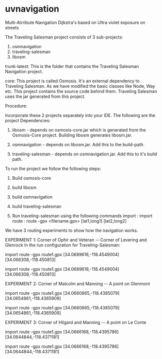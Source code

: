 uvnavigation
============

Multi-Atrribute Navigation Dijkstra's based on Ultra violet exposure on streets

The Traveling Salesman project consists of 3 sub-projects:
1. osmnavigation
2. traveling-salesman
3. libosm

trunk-latest: 
This is the folder that contains the Traveling Salesman Navigation project.

core:
This project is called Osmosis. It's an external dependency to Traveling Salesman. As we have modified the basic classes like Node, Way etc. This project contains the source code behind them. Traveling Salesman uses the jar generated from this project.

Procedure:

Incorporate these 2 projects separately into your IDE.
The following are the project Dependencies:

1. libosm - depends on osmosis-core.jar which is generated from the Osmosis-Core project. Building libosm generates libosm.jar.

2. osmnavigation - depends on libosm.jar. Add this to the build-path.

3. traveling-salesman - depends on osmnavigation.jar. Add this to it's build path.

To run the project we follow the following steps:
1. Build osmosis-core
2. build libosm
3. build osmnavigation
4. build traveling-salesman

5. Run traveling-salesman using the following commands
import : import <path to the OSM file>
route : route -gpx <filename.gpx> [lat1,long1] [lat2,long2]

We have 3 routing experiments to show how the navigation works.

EXPERIMENT 1:
Corner of Ophir and Veteran -- Corner of Levering and Glenrock
In the run configuration for Traveling-Salesman:

import <path to ucla-uv2.osm>
route -gpx route1.gpx [34.0689618,-118.4549004] [34.066308,-118.450813]

import <path to ucla-uv3.osm>
route -gpx route1.gpx [34.0689618,-118.4549004] [34.066308,-118.450813]


EXPERIMENT 2:
Corner of Malcolm and Manning -- A point on Glenmont

import <path to ucla-uv2.osm>
route -gpx route1.gpx [34.0660665,-118.4385079] [34.0654861,-118.4365909]

import <path to ucla-uv3.osm>
route -gpx route1.gpx [34.0660665,-118.4385079] [34.0654861,-118.4365909]


EXPERIMENT 3:
Corner of Hilgard and Manning -- A point on Le Conte

import <path to ucla-uv2.osm>
route -gpx route1.gpx [34.0666168,-118.4395786] [34.0644844,-118.4371181]

import <path to ucla-uv3.osm>
route -gpx route1.gpx [34.0666168,-118.4395786] [34.0644844,-118.4371181]

